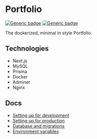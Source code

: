 # Portfolio

[![Generic badge](https://img.shields.io/github/last-commit/jeknom/portfolio)](https://github.com/jeknom/portfolio/commits/main)
[![Generic badge](https://img.shields.io/badge/Demo-https%3A%2F%2Fjohku.org-green)](https://johku.org/)

The dockerized, minimal in style Portfolio.

## Technologies

- Next.js
- MySQL
- Prisma
- Docker
- Adminer
- Nginx

## Docs

- [Setting up for development](/docs/setting-up-for-development)
- [Setting up for production](/docs/setting-up-for-production)
- [Database and migrations](/docs/database-and-migrations)
- [Environment variables](/docs/environment-variables)
